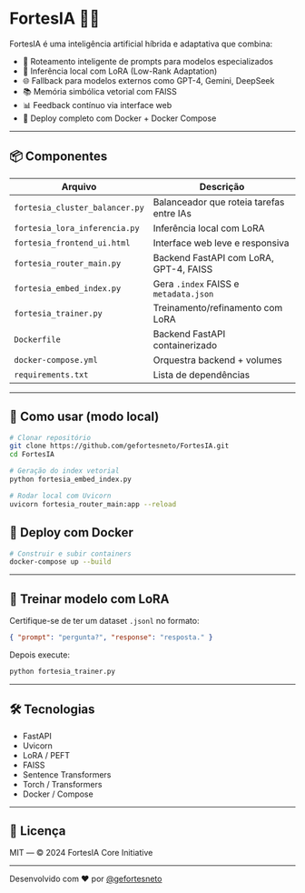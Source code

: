# FortesIA 🤖🌐

FortesIA é uma inteligência artificial híbrida e adaptativa que combina:

- 🔄 Roteamento inteligente de prompts para modelos especializados
- 🧠 Inferência local com LoRA (Low-Rank Adaptation)
- 🌐 Fallback para modelos externos como GPT-4, Gemini, DeepSeek
- 📚 Memória simbólica vetorial com FAISS
- 📊 Feedback contínuo via interface web
- 🐳 Deploy completo com Docker + Docker Compose

---

## 📦 Componentes

| Arquivo                          | Descrição                                      |
|----------------------------------|------------------------------------------------|
| `fortesia_cluster_balancer.py`  | Balanceador que roteia tarefas entre IAs      |
| `fortesia_lora_inferencia.py`   | Inferência local com LoRA                     |
| `fortesia_frontend_ui.html`     | Interface web leve e responsiva               |
| `fortesia_router_main.py`       | Backend FastAPI com LoRA, GPT-4, FAISS        |
| `fortesia_embed_index.py`       | Gera `.index` FAISS e `metadata.json`         |
| `fortesia_trainer.py`           | Treinamento/refinamento com LoRA              |
| `Dockerfile`                    | Backend FastAPI containerizado                |
| `docker-compose.yml`            | Orquestra backend + volumes                   |
| `requirements.txt`              | Lista de dependências                         |

---

## 🚀 Como usar (modo local)

```bash
# Clonar repositório
git clone https://github.com/gefortesneto/FortesIA.git
cd FortesIA

# Geração do index vetorial
python fortesia_embed_index.py

# Rodar local com Uvicorn
uvicorn fortesia_router_main:app --reload
```

## 🐳 Deploy com Docker

```bash
# Construir e subir containers
docker-compose up --build
```

---

## 🧪 Treinar modelo com LoRA

Certifique-se de ter um dataset `.jsonl` no formato:

```json
{ "prompt": "pergunta?", "response": "resposta." }
```

Depois execute:

```bash
python fortesia_trainer.py
```

---

## 🛠️ Tecnologias
- FastAPI
- Uvicorn
- LoRA / PEFT
- FAISS
- Sentence Transformers
- Torch / Transformers
- Docker / Compose

---

## 📄 Licença
MIT — © 2024 FortesIA Core Initiative

---

Desenvolvido com ❤️ por [@gefortesneto](https://github.com/gefortesneto)